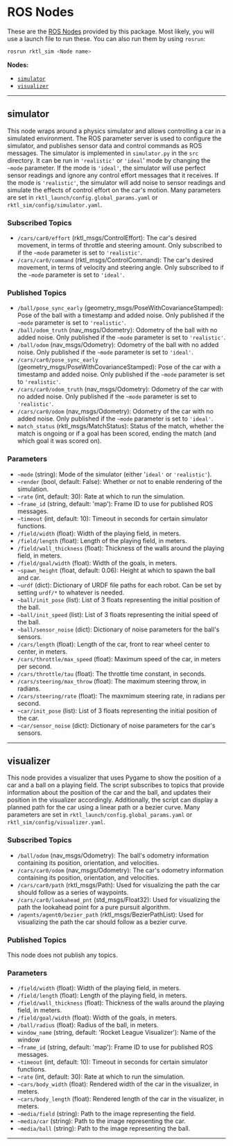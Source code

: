 # ROS Nodes

These are the [ROS Nodes](http://wiki.ros.org/Nodes) provided by this package.
Most likely, you will use a launch file to run these. You can also run them
by using `rosrun`:

```bash
rosrun rktl_sim <Node name>
```

**Nodes:**

- [`simulator`](#simulator)
- [`visualizer`](#visualizer)

---

## simulator

This node wraps around a physics simulator and allows controlling a car
in a simulated environment. The ROS parameter server is used to configure the
simulator, and publishes sensor data and control commands as ROS messages.
The simulator is implemented in `simulator.py` in the `src` directory. It can be
run in `'realistic'` or `'ideal`' mode by changing the `~mode` parameter. If the
mode is `'ideal'`, the simulator will use perfect sensor readings and ignore
any control effort messages that it receives. If the mode is `'realistic'`,
the simulator will add noise to sensor readings and simulate the effects of
control effort on the car's motion. Many parameters are set in `rktl_launch/config.global_params.yaml` or `rktl_sim/config/simulator.yaml`.

### Subscribed Topics

- `/cars/car0/effort` (rktl_msgs/ControlEffort): The car's desired movement, in
    terms of throttle and steering amount. Only subscribed to if the `~mode`
    parameter is set to `'realistic'`.
- `/cars/car0/command` (rktl_msgs/ControlCommand): The car's desired movement,
    in terms of velocity and steering angle. Only subscribed to if the `~mode`
    parameter is set to `'ideal'`.

### Published Topics

- `/ball/pose_sync_early` (geometry_msgs/PoseWithCovarianceStamped): Pose of
    the ball with a timestamp and added noise. Only published if the `~mode`
    parameter is set to `'realistic'`.
- `/ball/odom_truth` (nav_msgs/Odometry): Odometry of the ball with no added
    noise. Only published if the `~mode` parameter is set to `'realistic'`.
- `/ball/odom` (nav_msgs/Odometry): Odometry of the ball with no added noise.
    Only published if the `~mode` parameter is set to `'ideal'`.
- `/cars/car0/pose_sync_early` (geometry_msgs/PoseWithCovarianceStamped): Pose
    of the car with a timestamp and added noise. Only published if the `~mode`
    parameter is set to `'realistic'`.
- `/cars/car0/odom_truth` (nav_msgs/Odometry): Odometry of the car with no
    added noise. Only published if the `~mode` parameter is set to
    `'realistic'`.
- `/cars/car0/odom` (nav_msgs/Odometry): Odometry of the car with no added
    noise. Only published if the `~mode` parameter is set to `'ideal'`.
- `match_status` (rktl_msgs/MatchStatus): Status of the match, whether the
    match is ongoing or if a goal has been scored, ending the match (and which
    goal it was scored on).

### Parameters

- `~mode` (string): Mode of the simulator (either '`ideal'` or `'realistic'`).
- `~render` (bool, default: False): Whether or not to enable rendering of the
    simulation.
- `~rate` (int, default: 30): Rate at which to run the simulation.
- `~frame_id` (string, default: 'map'): Frame ID to use for published ROS
    messages.
- `~timeout` (int, default: 10): Timeout in seconds for certain simulator
    functions.
- `/field/width` (float): Width of the playing field, in meters.
- `/field/length` (float): Length of the playing field, in meters.
- `/field/wall_thickness` (float): Thickness of the walls around the playing
    field, in meters.
- `/field/goal/width` (float): Width of the goals, in meters.
- `~spawn_height` (float, default: 0.06): Height at which to spawn the ball and
    car.
- `~urdf` (dict): Dictionary of URDF file paths for each robot. Can be set by
    setting `urdf/*` to whatever is needed.
- `~ball/init_pose` (list): List of 3 floats representing the initial position
    of the ball.
- `~ball/init_speed` (list): List of 3 floats representing the initial speed of
    the ball.
- `~ball/sensor_noise` (dict): Dictionary of noise parameters for the ball's
    sensors.
- `/cars/length` (float): Length of the car, front to rear wheel center to
    center, in meters.
- `/cars/throttle/max_speed` (float): Maximum speed of the car, in meters per
    second.
- `/cars/throttle/tau` (float): The throttle time constant, in seconds.
- `/cars/steering/max_throw` (float): The maximum steering throw, in radians.
- `/cars/steering/rate` (float): The maxmimum steering rate, in radians per
    second.
- `~car/init_pose` (list): List of 3 floats representing the initial position
    of the car.
- `~car/sensor_noise` (dict): Dictionary of noise parameters for the car's
    sensors.

---

## visualizer

This node provides a visualizer that uses Pygame to show the position of a car
and a ball on a playing field. The script subscribes to topics that provide
information about the position of the car and the ball, and updates their
position in the visualizer accordingly. Additionally, the script can display a
planned path for the car using a linear path or a bezier curve. Many parameters
are set in `rktl_launch/config.global_params.yaml` or
`rktl_sim/config/visualizer.yaml`.

### Subscribed Topics

- `/ball/odom` (nav_msgs/Odometry): The ball's odometry information containing
    its position, orientation, and velocities.
- `/cars/car0/odom` (nav_msgs/Odometry): The car's odometry information
    containing its position, orientation, and velocities.
- `/cars/car0/path` (rktl_msgs/Path): Used for visualizing the path the car
    should follow as a series of waypoints.
- `/cars/car0/lookahead_pnt` (std_msgs/Float32): Used for visualizing the path
    the lookahead point for a pure pursuit algorithm.
- `/agents/agent0/bezier_path` (rktl_msgs/BezierPathList): Used for visualizing
    the path the car should follow as a bezier curve.

### Published Topics

This node does not publish any topics.

### Parameters

- `/field/width` (float): Width of the playing field, in meters.
- `/field/length` (float): Length of the playing field, in meters.
- `/field/wall_thickness` (float): Thickness of the walls around the playing
    field, in meters.
- `/field/goal/width` (float): Width of the goals, in meters.
- `/ball/radius` (float): Radius of the ball, in meters.
- `window_name` (string, default: 'Rocket League Visualizer'): Name of the
    window
- `~frame_id` (string, default: 'map'): Frame ID to use for published ROS
    messages.
- `~timeout` (int, default: 10): Timeout in seconds for certain simulator
    functions.
- `~rate` (int, default: 30): Rate at which to run the simulation.
- `~cars/body_width` (float): Rendered width of the car in the visualizer, in
    meters.
- `~cars/body_length` (float): Rendered length of the car in the visualizer,
    in meters.
- `~media/field` (string): Path to the image representing the field.
- `~media/car` (string): Path to the image representing the car.
- `~media/ball` (string): Path to the image representing the ball.

---
